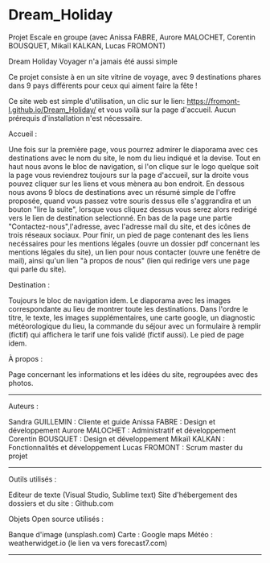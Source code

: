 # Dream_Holiday
Projet Escale en groupe (avec Anissa FABRE, Aurore MALOCHET, Corentin BOUSQUET, Mikaïl KALKAN, Lucas FROMONT)

Dream Holiday
Voyager n'a jamais été aussi simple

Ce projet consiste à en un site vitrine de voyage, avec 9 destinations phares dans 9 pays différents pour ceux qui aiment faire la fête !

Ce site web est simple d'utilisation, un clic sur le lien: https://fromont-l.github.io/Dream_Holiday/ et vous voilà sur la page d'accueil.
Aucun prérequis d'installation n'est nécessaire.

Accueil :

Une fois sur la première page, vous pourrez admirer le diaporama avec ces destinations avec le nom du site,
le nom du lieu indiqué et la devise.
Tout en haut nous avons le bloc de navigation, si l'on clique sur le logo quelque soit la page vous reviendrez toujours sur la page d'accueil,
sur la droite vous pouvez cliquer sur les liens et vous mènera au bon endroit.
En dessous nous avons 9 blocs de destinations avec un résumé simple de l'offre proposée, quand vous passez votre souris dessus elle s'aggrandira et un bouton
"lire la suite", lorsque vous cliquez dessus vous serez alors redirigé vers le lien de destination selectionné.
En bas de la page une partie "Contactez-nous",l'adresse, avec l'adresse mail du site, et des icônes de trois réseaux sociaux.
Pour finir, un pied de page contenant des les liens necéssaires pour les mentions légales (ouvre un dossier pdf concernant les mentions légales du site),
un lien pour nous contacter (ouvre une fenêtre de mail), ainsi qu'un lien "à propos de nous" (lien qui redirige vers une page qui parle du site).

Destination :

Toujours le bloc de navigation idem.
Le diaporama avec les images correspondante au lieu de montrer toute les destinations.
Dans l'ordre le titre, le texte, les images supplémentaires, une carte google, un diagnostic météorologique du lieu, la commande du séjour avec un formulaire à
remplir (fictif) qui affichera le tarif une fois validé (fictif aussi).
Le pied de page idem.

À propos :

Page concernant les informations et les idées du site, regroupées avec des photos.

_______________________________________________________________________

Auteurs :

Sandra GUILLEMIN : Cliente et guide
Anissa FABRE : Design et développement
Aurore MALOCHET : Administratif et développement
Corentin BOUSQUET : Design et développement
Mikaïl KALKAN : Fonctionnalités et développement
Lucas FROMONT : Scrum master du projet

_______________________________________________________________________

Outils utilisés :

Editeur de texte (Visual Studio, Sublime text)
Site d'hébergement des dossiers et du site : Github.com

Objets Open source utilisés :

Banque d'image (unsplash.com)
Carte : Google maps
Météo : weatherwidget.io (le lien va vers forecast7.com)

_______________________________________________________________________
